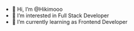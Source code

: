 - 👋 Hi, I’m @Hikimooo
- 👀 I’m interested in Full Stack Developer
- 🌱 I’m currently learning as Frontend Developer

<!---
Hikimooo/Hikimooo is a ✨ special ✨ repository because its `README.md` (this file) appears on your GitHub profile.
You can click the Preview link to take a look at your changes.
--->
